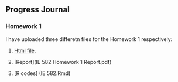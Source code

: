 ## Progress Journal

### Homework 1

I have uploaded three differetn files for the Homework 1 respectively:

1) [Html file](IE-582.html).

2) [Report](IE 582 Homework 1 Report.pdf)

3) [R codes] (IE 582.Rmd)


